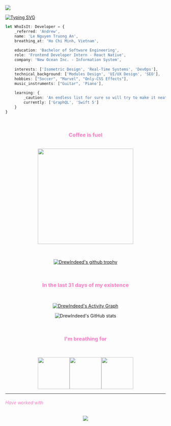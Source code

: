 ![](https://visitor-badge.glitch.me/badge?page_id=drewindeed)

[![Typing SVG](https://readme-typing-svg.herokuapp.com/?width=800&color=ff7ac6&lines=Andrew's+typing+to+you+right+now,+GitHub+Traveller+!;Just+kidding,+he's+coding+👨‍💻)](https://git.io/typing-svg)

```typescript
let WhoIsIt: Developer = {
    _referred: 'Andrew',
    name: 'Le Nguyen Truong An',
    breathing_at: 'Ho Chi Minh, Vietnam',
    
    education: 'Bachelor of Software Engineering',
    role: 'Frontend Developer Intern - React Native',
    company: 'New Ocean Inc. - Information System',
    
    interests: ['Isometric Design', 'Real-Time Systems', 'DevOps'],
    technical_background: ['Modules Design', 'UI/UX Design', 'SEO'],
    hobbies: ["Soccer", "Marvel", "Only-CSS Effects"],
    music_instruments: ["Guitar", 'Piano'],
    
    learning: {
        _caution: 'An endless list for sure so will try to make it neat',
        currently: ['GraphQL', 'Swift 5']
    }
}
```
<br>

<div align="center">
    
        
<h3 style="color:#ff7ac6">Coffee is fuel</h3>
    
<br>

<div align="center">
<img src="https://media.giphy.com/media/3oriO04qxVReM5rJEA/giphy.gif" width="300">
</div>

<br>
<br>


[![DrewIndeed's github trophy](https://github-profile-trophy.vercel.app/?username=drewindeed&column=4&margin-w=15&margin-h=15&theme=dracula&title=Commits,PullRequest,Repositories,Followers)](https://github.com/ryo-ma/github-profile-trophy)
 
<br>
    
<h3 style="color:#ff7ac6">In the last 31 days of my existence</h3>
    
<br>

[![DrewIndeed's Activity Graph](https://activity-graph.herokuapp.com/graph?username=drewindeed&custom_title=DrewIndeed's%20Activity%20Graph&hide_border=true&bg_color=282a36&color=ff7ac6&line=4cf079&point=fff)](https://github.com/ashutosh00710/github-readme-activity-graph)
    
<!-- [![Top Langs](https://github-readme-stats.vercel.app/api/top-langs/?username=drewindeed&layout=compact)](https://github.com/anuraghazra/github-readme-stats) -->
    
    
![DrewIndeed's GitHub stats](https://github-readme-stats.vercel.app/api?username=DrewIndeed&bg_color=282a36&title_color=ff7ac6&text_color=fff)

<br>
    
<h3 style="color:#ff7ac6">I'm breathing for</h3>
    
<br>    
    
<img src="https://media3.giphy.com/media/ln7z2eWriiQAllfVcn/200w.webp" width="100"><img src="https://i.giphy.com/media/eNAsjO55tPbgaor7ma/200w.webp" width="100"><img src="https://media.giphy.com/media/kdFc8fubgS31b8DsVu/giphy.gif" width="100">
    
</div>

<hr>
    
<h6 style="color:#ff7ac6">Have worked with</h6>

<p align="center">
  <a href="https://skillicons.dev">
    <img src="https://skillicons.dev/icons?i=androidstudio,aws,bootstrap,c,cpp,codepen,html,css,django,dynamodb,docker,express,figma,firebase,gcp,git,graphql,heroku,idea,java,js,jquery,mongodb,mysql,nextjs,nodejs,php,postgres,py,react,redis,redux,sass,tailwind,ts,vscode&perline=12" />
  </a>
</p>




